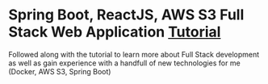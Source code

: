 # Spring Boot, ReactJS, AWS S3 Full Stack Web Application [Tutorial](https://www.youtube.com/watch?v=9i1gQ7w2V24&ab_channel=Amigoscode)

Followed along with the tutorial to learn more about Full Stack development as well as gain experience with a handfull of new technologies for me (Docker, AWS S3, Spring Boot)
